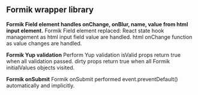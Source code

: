 
## Formik wrapper library 
**Formik Field element handles onChange, onBlur, name, value from html input element.**
Formik Field element replaced:
	React state hook management as html input field value are handled.
	html onChange function as value changes are handled.

**Formik Yup validation**
Perform Yup validation
	isValid props return true when all validation passed.
	dirty props return true when all Formik initialValues objects visited.

**Formik onSubmit**
Formik onSubmit performed event.preventDefault() automatically and implicitly.
